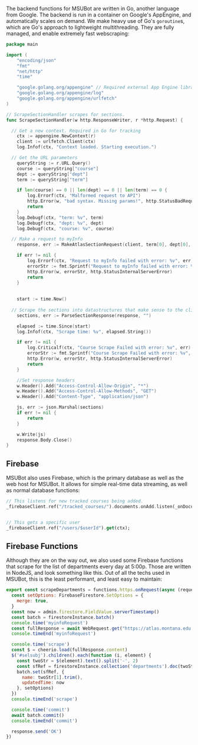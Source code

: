 The backend functions for MSUBot are written in Go, another language from Google. The backend is run in a container on Google's AppEngine, and automatically scales on demand. We make heavy use of Go's `goroutine`s, which are Go's approach to lightweight multithreading. They are fully managed, and enable extremely fast webscraping:

```go
package main

import (
	"encoding/json"
	"fmt"
	"net/http"
	"time"

	"google.golang.org/appengine" // Required external App Engine library
	"google.golang.org/appengine/log"
	"google.golang.org/appengine/urlfetch"
)

// ScrapeSectionHandler scrapes for sections.
func ScrapeSectionHandler(w http.ResponseWriter, r *http.Request) {

  // Get a new context. Required in Go for tracking
	ctx := appengine.NewContext(r)
	client := urlfetch.Client(ctx)
	log.Infof(ctx, "Context loaded. Starting execution.")

  // Get the URL parameters
	queryString := r.URL.Query()
	course := queryString["course"]
	dept := queryString["dept"]
	term := queryString["term"]

	if len(course) == 0 || len(dept) == 0 || len(term) == 0 {
		log.Errorf(ctx, "Malformed request to API")
		http.Error(w, "bad syntax. Missing params!", http.StatusBadRequest)
		return
	}
	log.Debugf(ctx, "term: %v", term)
	log.Debugf(ctx, "dept: %v", dept)
	log.Debugf(ctx, "course: %v", course)

  // Make a request to myInfo
	response, err := MakeAtlasSectionRequest(client, term[0], dept[0], course[0])

	if err != nil {
		log.Errorf(ctx, "Request to myInfo failed with error: %v", err)
		errorStr := fmt.Sprintf("Request to myInfo failed with error: %v", err)
		http.Error(w, errorStr, http.StatusInternalServerError)
		return
	}
  
  
	start := time.Now()
  
  // Scrape the sections into datastructures that make sense to the client website
	sections, err := ParseSectionResponse(response, "")

	elapsed := time.Since(start)
	log.Infof(ctx, "Scrape time: %v", elapsed.String())

	if err != nil {
		log.Criticalf(ctx, "Course Scrape Failed with error: %v", err)
		errorStr := fmt.Sprintf("Course Scrape Failed with error: %v", err)
		http.Error(w, errorStr, http.StatusInternalServerError)
		return
	}

	//Set response headers
	w.Header().Add("Access-Control-Allow-Origin", "*")
	w.Header().Add("Access-Control-Allow-Methods", "GET")
	w.Header().Add("Content-Type", "application/json")

	js, err := json.Marshal(sections)
	if err != nil {
		return
	}

	w.Write(js)
	response.Body.Close()
}
```

## Firebase
MSUBot also uses Firebase, which is the primary database as well as the web host for MSUBot. It allows for simple real-time data streaming, as well as normal database functions:

```dart
// This listens for new tracked courses being added.
_firebaseClient.ref("/tracked_courses/").documents.onAdd.listen(_onDocumentAdd);


// This gets a specific user
_firebaseClient.ref("/users/$userId").get(ctx);

```

## Firebase Functions
Although they are on the way out, we also used some Firebase functions that scrape for the list of departments every day at 5:00p. Those are written in NodeJS, and look something like this. Out of all the techs used in MSUBot, this is the least performant, and least easy to maintain:

```javascript
export const scrapeDepartments = functions.https.onRequest(async (request, response) => {
  const setOptions: FirebaseFirestore.SetOptions = {
    merge: true,
  }
  const now = admin.firestore.FieldValue.serverTimestamp()
  const batch = firestoreInstance.batch()
  console.time('myinfoRequest')
  const fullResponse = await WebRequest.get("https://atlas.montana.edu:9000/pls/bzagent/bzskcrse.PW_SelSchClass")
  console.timeEnd('myinfoRequest')

  console.time('scrape')
  const $ = cheerio.load(fullResponse.content)
  $('#selsubj').children().each(function (i, element) {
    const twoStr = $(element).text().split('-', 2)
    const sfRef = firestoreInstance.collection('departments').doc(twoStr[0].trim())
    batch.set(sfRef, {
      name: twoStr[1].trim(),
      updatedTime: now
    }, setOptions)
  })
  console.timeEnd('scrape')

  console.time('commit')
  await batch.commit()
  console.timeEnd('commit')

  response.send('OK')
})
```
